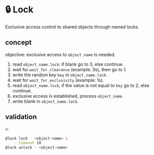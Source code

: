 # 🔒 Lock

Exclusive access control to shared objects through named locks.

## concept

objective: exclusive access to `object_name` is needed.

1. read `object_name.lock`: if blank go to 3, else continue.
2. wait for `wait_for_clearance` (example: 3s), then go to 1.
3. write the random key `key` in `object_name.lock`.
4. wait for `wait_for_exclusivity` (example: 1s).
5. read `object_name.lock`, if the value is not equal to `key` go to 2, else continue.
6. exclusive access is established, process `object_name`.
7. write blank in `object_name.lock`.

## validation

🔥

```bash
@lock lock - <object-name> \
    --timeout 10
@lock unlock - <object-name>
```